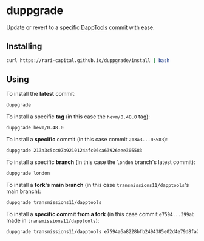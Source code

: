 # duppgrade

Update or revert to a specific [DappTools](https://github.com/dapphub/dapptools) commit with ease.

## Installing

```sh
curl https://rari-capital.github.io/duppgrade/install | bash
```

## Using

To install the **latest** commit:

```sh
duppgrade
```

To install a specific **tag** (in this case the `hevm/0.48.0` tag):

```sh
duppgrade hevm/0.48.0
```

To install a **specific** commit (in this case commit `213a3...05583`):

```sh
duppgrade 213a3c5cc07b9210124afc06ca63926aee305583
```

To install a specific **branch** (in this case the `london` branch's latest commit):

```sh
duppgrade london
```

To install a **fork's main branch** (in this case `transmissions11/dapptools`'s main branch):

```sh
duppgrade transmissions11/dapptools
```

To install a **specific commit from a fork** (in this case commit `e7594...399ab` made in `transmissions11/dapptools`):

```sh
duppgrade transmissions11/dapptools e7594a6a8228bfb2494385e02d4e79d8fa2399ab
```
